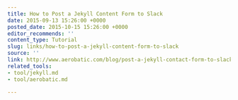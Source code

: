 ```yaml
---
title: How to Post a Jekyll Content Form to Slack
date: 2015-09-13 15:26:00 +0000
posted_date: 2015-10-15 15:26:00 +0000
editor_recommends: ''
content_type: Tutorial
slug: links/how-to-post-a-jekyll-content-form-to-slack
source: ''
link: http://www.aerobatic.com/blog/post-a-jekyll-contact-form-to-slack.html
related_tools:
- tool/jekyll.md
- tool/aerobatic.md

---
```

